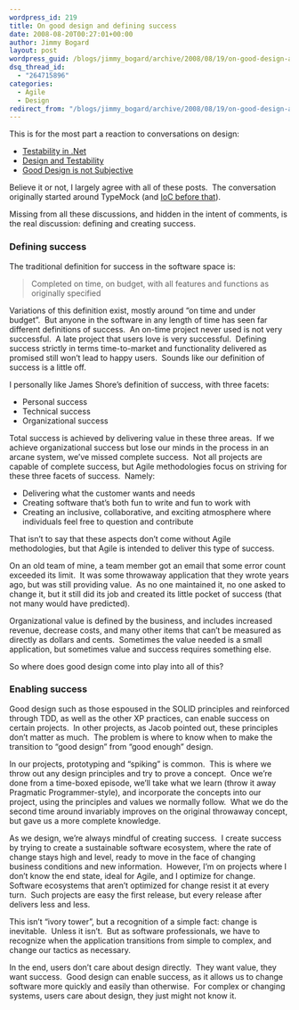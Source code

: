 ```yaml
---
wordpress_id: 219
title: On good design and defining success
date: 2008-08-20T00:27:01+00:00
author: Jimmy Bogard
layout: post
wordpress_guid: /blogs/jimmy_bogard/archive/2008/08/19/on-good-design-and-defining-success.aspx
dsq_thread_id:
  - "264715896"
categories:
  - Agile
  - Design
redirect_from: "/blogs/jimmy_bogard/archive/2008/08/19/on-good-design-and-defining-success.aspx/"
---
```

This is for the most part a reaction to conversations on design:

  * [Testability in .Net](http://theruntime.com/blogs/jacob/archive/2008/08/15/testability-in-.net.aspx)
  * [Design and Testability](http://www.lostechies.com/blogs/chad_myers/archive/2008/08/16/design-and-testability.aspx)
  * [Good Design is not Subjective](http://www.lostechies.com/blogs/chad_myers/archive/2008/08/18/good-design-is-not-subjective.aspx)

Believe it or not, I largely agree with all of these posts.&nbsp; The conversation originally started around TypeMock (and [IoC before that](http://jeffreypalermo.com/blog/inversion-of-control-is-not-about-testability/)).

Missing from all these discussions, and hidden in the intent of comments, is the real discussion: defining and creating success.

### Defining success

The traditional definition for success in the software space is:

> Completed on time, on budget, with all features and functions as originally specified

Variations of this definition exist, mostly around &#8220;on time and under budget&#8221;.&nbsp; But anyone in the software in any length of time has seen far different definitions of success.&nbsp; An on-time project never used is not very successful.&nbsp; A late project that users love is very successful.&nbsp; Defining success strictly in terms time-to-market and functionality delivered as promised still won&#8217;t lead to happy users.&nbsp; Sounds like our definition of success is a little off.

I personally like James Shore&#8217;s definition of success, with three facets:

  * Personal success
  * Technical success
  * Organizational success

Total success is achieved by delivering value in these three areas.&nbsp; If we achieve organizational success but lose our minds in the process in an arcane system, we&#8217;ve missed complete success.&nbsp; Not all projects are capable of complete success, but Agile methodologies focus on striving for these three facets of success.&nbsp; Namely:

  * Delivering what the customer wants and needs
  * Creating software that&#8217;s both fun to write and fun to work with
  * Creating an inclusive, collaborative, and exciting atmosphere where individuals feel free to question and contribute

That isn&#8217;t to say that these aspects don&#8217;t come without Agile methodologies, but that Agile is intended to deliver this type of success.

On an old team of mine, a team member got an email that some error count exceeded its limit.&nbsp; It was some throwaway application that they wrote years ago, but was still providing value.&nbsp; As no one maintained it, no one asked to change it, but it still did its job and created its little pocket of success (that not many would have predicted).

Organizational value is defined by the business, and includes increased revenue, decrease costs, and many other items that can&#8217;t be measured as directly as dollars and cents.&nbsp; Sometimes the value needed is a small application, but sometimes value and success requires something else.

So where does good design come into play into all of this?

### Enabling success

Good design such as those espoused in the SOLID principles and reinforced through TDD, as well as the other XP practices, can enable success on certain projects.&nbsp; In other projects, as Jacob pointed out, these principles don&#8217;t matter as much.&nbsp; The problem is where to know when to make the transition to &#8220;good design&#8221; from &#8220;good enough&#8221; design.

In our projects, prototyping and &#8220;spiking&#8221; is common.&nbsp; This is where we throw out any design principles and try to prove a concept.&nbsp; Once we&#8217;re done from a time-boxed episode, we&#8217;ll take what we learn (throw it away Pragmatic Programmer-style), and incorporate the concepts into our project, using the principles and values we normally follow.&nbsp; What we do the second time around invariably improves on the original throwaway concept, but gave us a more complete knowledge.

As we design, we&#8217;re always mindful of creating success.&nbsp; I create success by trying to create a sustainable software ecosystem, where the rate of change stays high and level, ready to move in the face of changing business conditions and new information.&nbsp; However, I&#8217;m on projects where I don&#8217;t know the end state, ideal for Agile, and I optimize for change.&nbsp; Software ecosystems that aren&#8217;t optimized for change resist it at every turn.&nbsp; Such projects are easy the first release, but every release after delivers less and less.

This isn&#8217;t &#8220;ivory tower&#8221;, but a recognition of a simple fact: change is inevitable.&nbsp; Unless it isn&#8217;t.&nbsp; But as software professionals, we have to recognize when the application transitions from simple to complex, and change our tactics as necessary.

In the end, users don&#8217;t care about design directly.&nbsp; They want value, they want success.&nbsp; Good design can enable success, as it allows us to change software more quickly and easily than otherwise.&nbsp; For complex or changing systems, users care about design, they just might not know it.